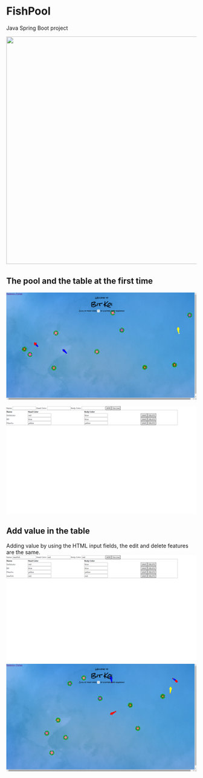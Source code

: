 # FishPool
Java Spring Boot project

<img src="sample/Koi Fish.gif" width="600" height="600" />

## The pool and the table at the first time 
![Fish Pool first look](sample/initUI.png)

![Table using hard data](sample/initTable.png)


## Add value in the table
Adding value by using the HTML input fields, the edit and delete features are the same.
![Add new fish](sample/addFish.png)
![Add new fish UI](sample/addFishUI.png)

